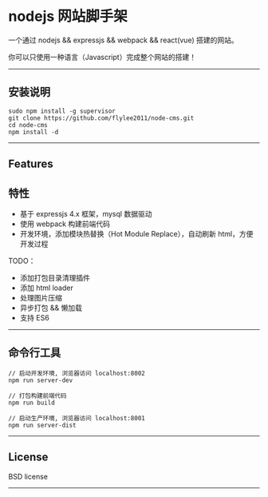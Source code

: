 # nodejs 网站脚手架

一个通过 nodejs && expressjs && webpack && react(vue) 搭建的网站。

你可以只使用一种语言（Javascript）完成整个网站的搭建！

---

## 安装说明
```
sudo npm install -g supervisor
git clone https://github.com/flylee2011/node-cms.git
cd node-cms
npm install -d
```

---

## Features
## 特性

* 基于 expressjs 4.x 框架，mysql 数据驱动
* 使用 webpack 构建前端代码
* 开发环境，添加模块热替换（Hot Module Replace），自动刷新 html，方便开发过程

TODO：
* 添加打包目录清理插件
* 添加 html loader
* 处理图片压缩
* 异步打包 && 懒加载
* 支持 ES6

---

## 命令行工具
```
// 启动开发环境, 浏览器访问 localhost:8002
npm run server-dev

// 打包构建前端代码
npm run build

// 启动生产环境, 浏览器访问 localhost:8001
npm run server-dist
```
---

## License

BSD license

---

